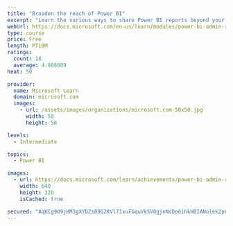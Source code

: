 ```yaml
---
title: "Broaden the reach of Power BI"
excerpt: "Learn the various ways to share Power BI reports beyond your Power BI tenant."
webUrl: https://docs.microsoft.com/en-us/learn/modules/power-bi-admin-reach/
type: course
price: Free
length: PT19M
ratings:
  count: 18
  average: 4.888889
heat: 50

provider:
  name: Microsoft Learn
  domain: microsoft.com
  images:
    - url: /assets/images/organizations/microsoft.com-50x50.jpg
      width: 50
      height: 50

levels:
  - Intermediate

topics:
  - Power BI

images:
  - url: https://docs.microsoft.com/learn/achievements/power-bi-admin-reach-social.png
    width: 640
    height: 320
    isCached: true

secured: "AqKCg909jHM3gXYDZs80G2KVl71xuFGquVkSV0gjnNsDo6ihkH0IANolek2p8h75BBydbL2M9SCeUY5SiMu373bQGk7fpc/8gacrakEoeGJBHwsON8I8WM/HhaXV84SqJkrauNgQoSB9HEkp2P7NJGg52ZJLRWdsHbMExImdcDwzRuWsVgB/b+53LwnmvdBe52LhkTTleD0nwbKCIBSt8nlRLe4bUdRXtoRVP5keg2QGNZ61+77qOKADn4ZhGMfICaC69WwOkU1XFcsYXptDQDFu5vPEUbRl6qy4XWb8X7YIBQ+thepD5Zs5vLfYpExqoW0h214WNkcP17SH45e/jYGYYvkXPV9eTUWg+Nd2ecP7dp0Gy0fEn6JRUyGcQVK+X7sG+ALja8MTga4vj2CJ6YTbLzZTCZMFN32d7boqvr0=;rdDs3myuvXam19qlqTMgvg=="
---
```


